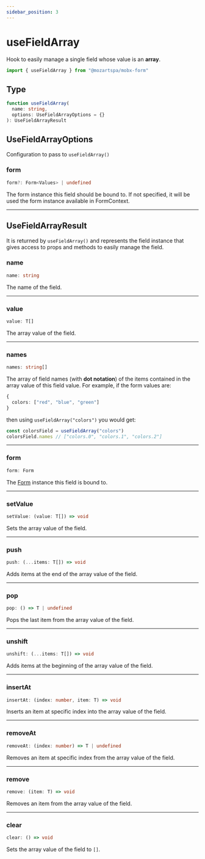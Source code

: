 ```yaml
---
sidebar_position: 3
---
```


# useFieldArray

Hook to easily manage a single field whose value is an **array**.

```typescript
import { useFieldArray } from "@mozartspa/mobx-form"
```

## Type

```typescript
function useFieldArray(
  name: string,
  options: UseFieldArrayOptions = {}
): UseFieldArrayResult
```

## UseFieldArrayOptions

Configuration to pass to `useFieldArray()`

### form

```typescript
form?: Form<Values> | undefined
```

The form instance this field should be bound to. If not specified, it will be used the form instance available in FormContext.

---

## UseFieldArrayResult

It is returned by `useFieldArray()` and represents the field instance that gives access to props and methods to easily manage the field.

### name

```typescript
name: string
```

The name of the field.

---

### value

```typescript
value: T[]
```

The array value of the field.

---

### names

```typescript
names: string[]
```

The array of field names (with **dot notation**) of the items contained in the array value of this field value. For example, if the form values are:

```typescript
{
  colors: ["red", "blue", "green"]
}
```

then using `useFieldArray("colors")` you would get:

```typescript
const colorsField = useFieldArray("colors")
colorsField.names // ["colors.0", "colors.1", "colors.2"]
```

---

### form

```typescript
form: Form
```

The [Form](useForm#form) instance this field is bound to.

---

### setValue

```typescript
setValue: (value: T[]) => void
```

Sets the array value of the field.

---

### push

```typescript
push: (...items: T[]) => void
```

Adds items at the end of the array value of the field.

---

### pop

```typescript
pop: () => T | undefined
```

Pops the last item from the array value of the field.

---

### unshift

```typescript
unshift: (...items: T[]) => void
```

Adds items at the beginning of the array value of the field.

---

### insertAt

```typescript
insertAt: (index: number, item: T) => void
```

Inserts an item at specific index into the array value of the field.

---

### removeAt

```typescript
removeAt: (index: number) => T | undefined
```

Removes an item at specific index from the array value of the field.

---

### remove

```typescript
remove: (item: T) => void
```

Removes an item from the array value of the field.

---

### clear

```typescript
clear: () => void
```

Sets the array value of the field to `[]`.
